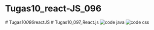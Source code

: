 # Tugas10_react-JS_096
 
#   T u g a s 1 0 _ 0 9 6 _ r e a c t J S 
 
 # Tugas10_097_React.js
![code java](https://github.com/farisabqari/Tugas10_097_React.js/assets/127277279/e3007648-91c3-47f9-b512-bbdc321bbb58)
![code css](https://github.com/farisabqari/Tugas10_097_React.js/assets/127277279/8fe5132b-152c-4e1f-9e20-8ebac4ac7e84)
